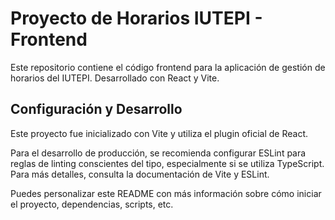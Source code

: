 # Proyecto de Horarios IUTEPI - Frontend

Este repositorio contiene el código frontend para la aplicación de gestión de horarios del IUTEPI.
Desarrollado con React y Vite.

## Configuración y Desarrollo

Este proyecto fue inicializado con Vite y utiliza el plugin oficial de React.

Para el desarrollo de producción, se recomienda configurar ESLint para reglas de linting conscientes del tipo, especialmente si se utiliza TypeScript. Para más detalles, consulta la documentación de Vite y ESLint.

Puedes personalizar este README con más información sobre cómo iniciar el proyecto, dependencias, scripts, etc.